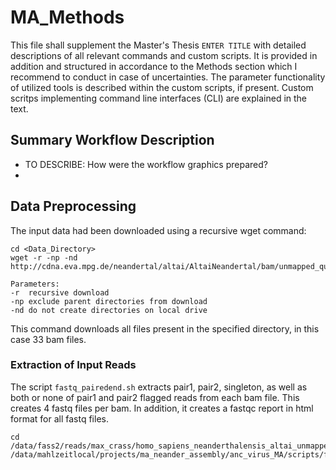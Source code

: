 # MA_Methods
This file shall supplement the Master's Thesis ``ENTER TITLE`` with detailed descriptions of all relevant commands and custom scripts. It is provided in addition and structured in accordance to the Methods section which I recommend to conduct in case of uncertainties.
The parameter functionality of utilized tools is described within the custom scripts, if present. Custom scritps implementing command line interfaces (CLI) are explained in the text.

## Summary Workflow Description
- TO DESCRIBE: How were the workflow graphics prepared?
- 
## Data Preprocessing
The input data had been downloaded using a recursive wget command:
```
cd <Data_Directory>
wget -r -np -nd http://cdna.eva.mpg.de/neandertal/altai/AltaiNeandertal/bam/unmapped_qualfail/

Parameters:
-r  recursive download
-np exclude parent directories from download
-nd do not create directories on local drive
```
This command downloads all files present in the specified directory, in this case 33 bam files.

### Extraction of Input Reads

The script `fastq_pairedend.sh` extracts pair1, pair2, singleton, as well as both or none of pair1 and pair2 flagged reads from each bam file. This creates 4 fastq files per bam. In addition, it creates a fastqc report in html format for all fastq files.

```
cd /data/fass2/reads/max_crass/homo_sapiens_neanderthalensis_altai_unmapped
/data/mahlzeitlocal/projects/ma_neander_assembly/anc_virus_MA/scripts/fastq_pairedend.sh 
```


